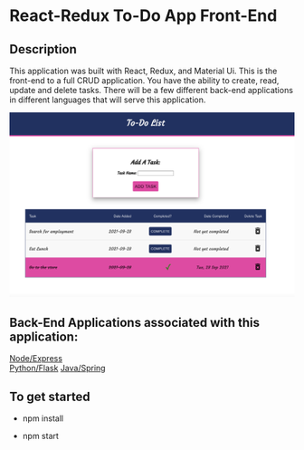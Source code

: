 # React-Redux To-Do App Front-End

## Description

This application was built with React, Redux, and Material Ui. This is the front-end to a full CRUD application.
You have the ability to create, read, update and delete tasks. There will be a few different back-end applications in different languages that
will serve this application.

![App Photo](public/new_todo_photo.png)

Back-End Applications associated with this application:
---

[Node/Express](https://github.com/jothoudt/backend-todo-node-express)   
[Python/Flask](https://github.com/jothoudt/python-to-do-backend)
[Java/Spring](https://github.com/jothoudt/spring-backend-todo) 




## To get started

- npm install

- npm start